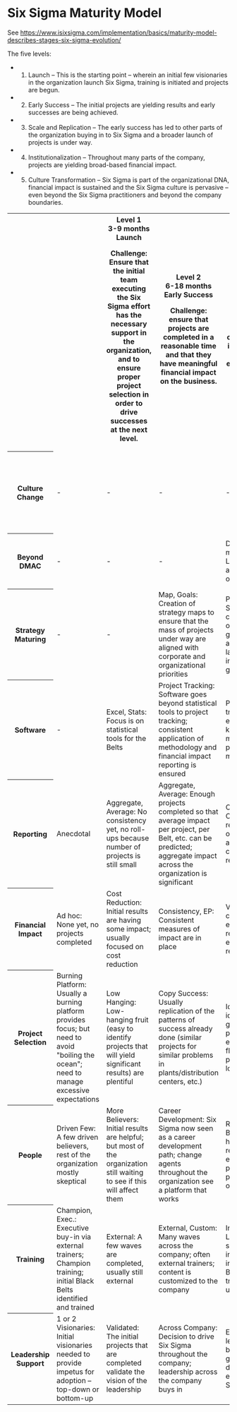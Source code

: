 # Six Sigma Maturity Model

See https://www.isixsigma.com/implementation/basics/maturity-model-describes-stages-six-sigma-evolution/

The five levels:

* 1. Launch – This is the starting point – wherein an initial few visionaries in the organization launch Six Sigma, training is initiated and projects are begun.

* 2. Early Success – The initial projects are yielding results and early successes are being achieved.

* 3. Scale and Replication – The early success has led to other parts of the organization buying in to Six Sigma and a broader launch of projects is under way.

* 4. Institutionalization – Throughout many parts of the company, projects are yielding broad-based financial impact.

* 5. Culture Transformation – Six Sigma is part of the organizational DNA, financial impact is sustained and the Six Sigma culture is pervasive – even beyond the Six Sigma practitioners and beyond the company boundaries.


<table>

<tr>

<th><th>

<th>Level 1
<br>3-9 months
<br>Launch
<p>Challenge: Ensure that the initial team executing the Six Sigma effort has the necessary support in the organization, and to ensure proper project selection in order to drive successes at the next level.</p>
</th>

<th>Level 2
<br>6-18 months
<br>Early Success
<p>Challenge: ensure that projects are completed in a reasonable time and that they have meaningful financial impact on the business.</p>
</th>

<th>Level 3
<br>12-36 months
<br>Scale/Replication
<p>Challenge: ensure that the methodology is consistently applied in other parts of the company, and to ensure that financial impact and results are replicated.</p>
</th>

<th>Level 4<br>24-48+ months<br>Institutionalization
<p>Challenge: set up consistent processes for Six Sigma execution, while allowing for controlled variation in different parts of the company.</p>
</th>

<th>Level 5
<br>48+ months
<br>Culture Transformation
<p>Challenge keep Six Sigma fresh, and innovate in the new areas where it can be applied as the company inevitably goes through natural business cycles of growth, threat, acquisitions, etc.</p>
</td>

</th>

</tr>

<tr>

<th>Culture Change</th>

<td>-</td>

<td>-</td>

<td>-</td>

<td>-</td>

<td>DNA of Org.: Entire organization operates at a higher performance level; Six Sigma embedded
in culture; extends to customers, vendors, supply chain, distribution chain</td>

</tr>

<tr>

<th>Beyond DMAC</th>

<td>-</td>

<td>-</td>

<td>-</td>

<td>DFS, Lean: DMAIC is mastered; but DFSS, Lean, Kaizen, etc. also are integral parts of the organization</td>

<td>IT, Product Dev: Six Sigma is being applied in spirit to all project portfolios – new products, IT projects</td>

</tr>

<tr>

<th>Strategy Maturing</th>

<td>-</td>

<td>-</td>

<td>Map, Goals:	Creation of strategy maps to ensure that the mass of projects under way
are aligned with corporate and organizational priorities</td>

<td>Project Roll-up: Strategy maps at corporate and organizational level; going beyond alignment,
to actually launch projects to impact the strategic goals</td>

<td>Full Closed-Loop: Full closed-loop of strategy, to projects, to roll-up of project results, to organization’s strategic goals</td>

</tr>

<tr>

<th>Software</th>

<td>-</td>

<td>Excel, Stats: Focus is on statistical tools for the Belts</td>

<td>Project Tracking: Software goes beyond statistical tools to project tracking; consistent application of methodology and financial impact reporting is ensured</td>

<td>Portfolo Mgt.: Project tracking typically evolves to include knowledge management and portfolio management</td>

<td>Strategy + Portfolio: Integrated portfolio and strategy management across the enterprise; replacement of legacy applications by vendor applications</td>

</tr>

<tr>

<th>Reporting</th>

<td>Anecdotal</td>

<td>Aggregate, Average: No consistency yet, no roll-ups because number of projects is still small</td>

<td>Aggregate, Average:	Enough projects completed so that average impact per project, per Belt, etc.
can be predicted; aggregate impact across the organization is significant</td>

<td>Cross-org Comps.: Comparison of results for each organizational unit; aggregate corporate-wide results are reported</td>

<td>Multi-Year History: Comparison of results for each organizational unit routinely done; aggregate corporate-wide results are reported</td>

</tr>

<tr>

<th>Financial Impact</th>

<td>Ad hoc: None yet, no projects completed</td>

<td>Cost Reduction: Initial results are having some impact; usually focused on cost reduction</td>

<td>Consistency, EP: Consistent measures of impact are in place</td>

<td>Validation: Strict controls in place to ensure validation of results; measures evolve to include revenue impact</td>

<td>General Ledger: Strict controls in place to ensure validation of results; measures include revenue impact</td>

</tr>

<tr>

<th>Project Selection</th>

<td>Burning Platform: Usually a burning platform provides focus; but need to avoid "boiling the ocean"; need to manage excessive
expectations</td>

<td>Low Hanging: Low-hanging fruit (easy to identify projects that will yield significant results) are plentiful</td>

<td>Copy Success: Usually replication of the patterns of success already done (similar projects
for similar problems in plants/distribution centers, etc.)</td>

<td>Idea Pipeline: Formal idea-generation/evaluation process in place to ensure continued flow
of meaningful projects; no more low-hanging fruit</td>

<td>Formalized Eval.: Formal idea-generation/evaluation process in place to ensure continued flow of meaningful projects</td>

</tr>

<tr>

<th>People</th>

<td>Driven Few: A few driven believers, rest of the organization mostly skeptical</td>

<td>More Believers: Initial results are helpful; but most of the organization still waiting to see if this will affect them</td>

<td>Career Development: Six Sigma now seen as a career development path; change agents throughout
the organization see a platform that works</td>

<td>Repatriated: Initial Black Belt waves have been repatriated, with enhanced career prospects
and positions in the organization</td>

<td>Majority: Initial Black Belt waves have been repatriated, have risen in career stature
and positions in the organization</td>

</tr>

<tr>

<th>Training</th>

<td>Champion, Exec.: Executive buy-in via external trainers; Champion training; initial Black Belts identified and trained</td>

<td>External: A few waves are completed, usually still external</td>

<td>External, Custom: Many waves across the company; often external trainers; content is customized to the company</td>

<td>Internal, e-Learnning: Very large scale; usually internalized, use of in-house Master Black Belts as
trainers; e-learning is used for scale</td>

<td>Internal, Speciality: Very large scale; usually internalized, use of in-house Master Black Belts as
trainers; e-learning is used for scale</td>

</tr>

<tr>

<th>Leadership Support</th>

<td>1 or 2 Visionaries: Initial visionaries needed to provide impetus for adoption – top-down or bottom-up</td>

<td>Validated: The initial projects that are completed validate the vision of the leadership</td>

<td>Across Company: Decision to drive Six Sigma throughout the company; leadership across the company buys in</td>

<td>Expected: Top leadership across the business units, geographies and divisions are all
expected to be Six Sigma supporters</td>

<td>Ingrained: Top leadership across the business units, geographies and divisions are all
expected to be Six Sigma supporters</td>

</tr>

</table>
